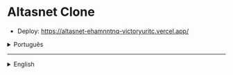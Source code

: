 # Altasnet Clone

- Deploy: https://altasnet-ehamnntnq-victoryuritc.vercel.app/

<details>
<summary>Português</summary>
<br>



- **Objetivo**:
  - Este repositório foi gerado com o intuito de recriar algumas páginas do site oficial da [Altasnet](https://altasnet.com.br/)

- **Desenvolvido com**:
  - React.js
  - TypeScript
  - Atomic Design
  - Bootstrap, Reactstrap e Inline CSS
  - Outros pacotes instalados: `react-router-dom` e `react-bootstrap-icons`
  - Alegria :technologist:

- **Como posso rodar o projeto?**
  <details>

  <summary>Ubuntu</summary>

  - Pressione `CTRL+ALT+T` para abrir seu terminal
  - No terminal, digite `cd ~ && mkdir victor-camargo-projects && cd victor-camargo-projects && git clone git@github.com:VictorYuriTC/altasnet-app.git && cd altasnet-app && npm install && npm start` e pressione `Enter`
  - Por padrão, o projeto rodará no `http://localhost:3000/`. Se a porta 3000 de seu computador não estiver disponível, pressione `Y` para que o projeto utilize uma porta subsequente.
  - De qualquer formna, o projeto rodará automaticamente no `http://localhost:{port-being-used}/` no seu navegador. Então, você poderá se divertir com o `Altasnet Clone`.
  - Tenha uma ótima navegação! :rocket:
  </details>

</details>

- - - -

<details>
<summary>English</summary>
<br>

- **Goal**:
  - This repo was built in order to recreate some [Altasnet](https://altasnet.com.br/) official website pages

- **Developed using**:
  - React.js
  - TypeScript
  - Atomic Design
  - Bootstrap, Reactstrap and Inline CSS
  - Other installed packages: `react-router-dom` e `react-bootstrap-icons`
  - Joy :technologist:

- **How can I run the project?**
  <details>

  <summary>Ubuntu</summary>

  - Press `CTRL+ALT+T` to open your terminal
  - On terminal, type `cd ~ && mkdir victor-camargo-projects && cd victor-camargo-projects && git clone git@github.com:VictorYuriTC/altasnet-app.git && cd altasnet-app && npm install && npm start` and press `Enter`
  - As default, the project will run on `http://localhost:3000/`. If the 3000 port is not available on your machine, press `Y` to allow the project to use a subsequent port.
  - In any case, the project wil be automatically opened on `http://localhost:{port-being-used}/` in your browser. Then, you will allowed to enjoy and play around with the `Altasnet Clone`
  - Enjoy it! :rocket:
  </details>



</details>
